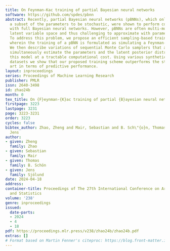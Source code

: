 ```yaml
---
title: On Feynman-Kac training of partial Bayesian neural networks
software: https://github.com/spdes/pbnn
abstract: Recently, partial Bayesian neural networks (pBNNs), which only consider
  a subset of the parameters to be stochastic, were shown to perform competitively
  with full Bayesian neural networks. However, pBNNs are often multi-modal in the
  latent variable space and thus challenging to approximate with parametric models.
  To address this problem, we propose an efficient sampling-based training strategy,
  wherein the training of a pBNN is formulated as simulating a Feynman-Kac model.
  We then describe variations of sequential Monte Carlo samplers that allow us to
  simultaneously estimate the parameters and the latent posterior distribution of
  this model at a tractable computational cost. Using various synthetic and real-world
  datasets we show that our proposed training scheme outperforms the state of the
  art in terms of predictive performance.
layout: inproceedings
series: Proceedings of Machine Learning Research
publisher: PMLR
issn: 2640-3498
id: zhao24b
month: 0
tex_title: On {F}eynman-{K}ac training of partial {B}ayesian neural networks
firstpage: 3223
lastpage: 3231
page: 3223-3231
order: 3223
cycles: false
bibtex_author: Zhao, Zheng and Mair, Sebastian and B. Sch\"{o}n, Thomas and Sj\"{o}lund,
  Jens
author:
- given: Zheng
  family: Zhao
- given: Sebastian
  family: Mair
- given: Thomas
  family: B. Schön
- given: Jens
  family: Sjölund
date: 2024-04-18
address:
container-title: Proceedings of The 27th International Conference on Artificial Intelligence
  and Statistics
volume: '238'
genre: inproceedings
issued:
  date-parts:
  - 2024
  - 4
  - 18
pdf: https://proceedings.mlr.press/v238/zhao24b/zhao24b.pdf
extras: []
# Format based on Martin Fenner's citeproc: https://blog.front-matter.io/posts/citeproc-yaml-for-bibliographies/
---
```

